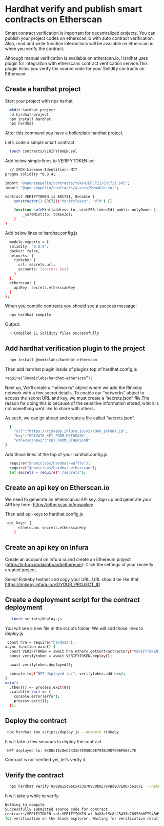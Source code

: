 
# Hardhat verify and publish smart contracts on Etherscan

Smart contract verification is important for decentralized projects. You can publish your project codes on etherscan.io with auto contract verification. Also, read and write function interactions will be available on etherscan.io when you verify the contract.

Although manual verification is available on etherscan.io, Hardhat uses plugin for integration with etherscans contract verification service.This plugin helps you verify the source code for your Solidity contracts on Etherscan.


## Create a hardhat project

Start your project with npx harhat

```bash
  mkdir hardhat-project
  cd hardhat-project
  npm install hardhat
  npx hardhat
```

After this command you have a boilerplate hardhat project.

Let’s code a simple smart contract.



```bash
  touch contracts/VERIFYTOKEN.sol
```
Add below simple lines to VERIFYTOKEN.sol:
    
```bash
  // SPDX-License-Identifier: MIT
pragma solidity ^0.8.4;

import "@openzeppelin/contracts/token/ERC721/ERC721.sol";
import "@openzeppelin/contracts/access/Ownable.sol";

contract VERIFYTOKEN is ERC721, Ownable {
    constructor() ERC721("VerifyToken", "VTK") {}

    function safeMint(address to, uint256 tokenId) public onlyOwner {
        _safeMint(to, tokenId);
    }
}
```

Add below lines to hardhat.config.js

```bash
  module.exports = {
  solidity: "0.8.4",
  docker: false,
  networks: {
    rinkeby: {
      url: secrets.url,
      accounts: [secrets.key]
    }
  },
  etherscan: {
    apiKey: secrets.etherscanKey
  }
};
```
When you compile contracts you should see a success message:


```bash
  npx hardhat compile

```
Output:


```bash
  > Compiled 11 Solidity files successfully
```

## Add hardhat verification plugin to the project


```bash
  npm install @nomiclabs/hardhat-etherscan
```

Then add hardhat plugin inside of plugins top of hardhat.config.js
```bash
require(”@nomiclabs/hardhat-etherscan”);
```
Next up, We’ll create a ”networks” object where we add the Rinkeby network with a few secret details. To enable our ”networks” object to access the secret URL and key, we must create a ”secrets.json” file.The reason for doing this is because of the sensitive information stored, which is not something we’d like to share with others.

As such, we can go ahead and create a file called ”secrets.json”.


```bash
  {
    "url":"https://rinkeby.infura.io/v3/YOUR_INFURA_ID",
    "key":"PRIVATE_KEY_FROM_METAMASK",
    "etherscanKey":"KEY_FROM_ETHERSCAN"
}

```
Add those lines at the top of your hardhat.config.js
```bash
  require("@nomiclabs/hardhat-waffle");
  require("@nomiclabs/hardhat-etherscan");
  let secrets = require("./secrets");

```




## Create an api key on Etherscan.io

We need to generate an etherscan.io API key. Sign up and generate your API key here: https://etherscan.io/myapikey

Then add api-keys to hardhat.config.js

```bash
 api_keys: {
      etherscan: secrets.etherscanKey
    }
```



## Create an api key on Infura

Create an account on infura.io and create an Ethereum project (https://infura.io/dashboard/ethereum). Click the settings of your recently created project.

Select Rinkeby testnet and copy your URL. URL should be like that: https://rinkeby.infura.io/v3/YOUR_PROJECT_ID
## Create a deployment script for the contract deployment
```bash
   touch scripts/deploy.js


```
You will see a new file in the scripts folder. We will add those lines to deploy.js
```bash
 const hre = require("hardhat");
async function main() {
  const VERIFYTOKEN = await hre.ethers.getContractFactory("VERIFYTOKEN");
  const verifytoken = await VERIFYTOKEN.deploy();

  await verifytoken.deployed();

  console.log("NFT deployed to:", verifytoken.address);
}
main()
  .then(() => process.exit(0))
  .catch((error) => {
    console.error(error);
    process.exit(1);
  });

```
## Deploy the contract
```bash
 npx hardhat run scripts/deploy.js --network rinkeby


```

It will take a few seconds to deploy the contract.

```bash
 NFT deployed to: 0x88e15c8eC5433e70950b0E794Bd9D7E96F562c7E

```


Contract is not verified yet, let’s verify it.




## Verify the contract
```bash
  npx hardhat verify 0x88e15c8eC5433e70950b0E794Bd9D7E96F562c7E  --network rinkeby


```

It will take a while to verify.

```bash
Nothing to compile
Successfully submitted source code for contract
contracts/VERIFYTOKEN.sol:VERIFYTOKEN at 0x88e15c8eC5433e70950b0E794Bd9D7E96F562c7E
for verification on the block explorer. Waiting for verification result...


```

